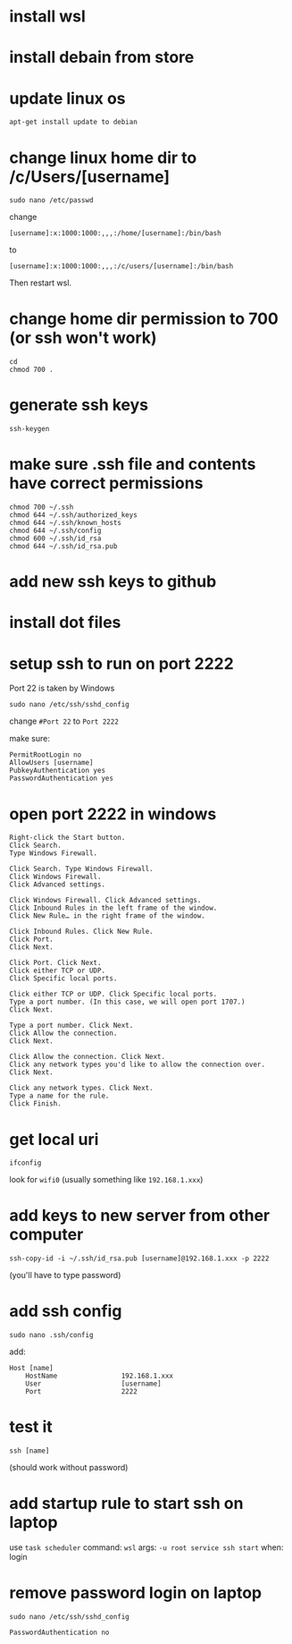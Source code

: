 # install wsl
# install debain from store
# update linux os
```shell
apt-get install update to debian
```
# change linux home dir to /c/Users/[username]
```shell
sudo nano /etc/passwd
```
change
```
[username]:x:1000:1000:,,,:/home/[username]:/bin/bash
```
to
```
[username]:x:1000:1000:,,,:/c/users/[username]:/bin/bash
```
Then restart wsl.

# change home dir permission to 700 (or ssh won't work)
```shell
cd
chmod 700 .
```

# generate ssh keys
```shell
ssh-keygen
```

# make sure .ssh file and contents have correct permissions
```
chmod 700 ~/.ssh
chmod 644 ~/.ssh/authorized_keys
chmod 644 ~/.ssh/known_hosts
chmod 644 ~/.ssh/config
chmod 600 ~/.ssh/id_rsa
chmod 644 ~/.ssh/id_rsa.pub
```

# add new ssh keys to github

# install dot files
# setup ssh to run on port 2222
Port 22 is taken by Windows
```shell
sudo nano /etc/ssh/sshd_config
```
change `#Port 22` to `Port 2222`

make sure:
```
PermitRootLogin no
AllowUsers [username]
PubkeyAuthentication yes
PasswordAuthentication yes
```

# open port 2222 in windows
```
Right-click the Start button.
Click Search.
Type Windows Firewall.

Click Search. Type Windows Firewall.
Click Windows Firewall.
Click Advanced settings.

Click Windows Firewall. Click Advanced settings.
Click Inbound Rules in the left frame of the window.
Click New Rule… in the right frame of the window.

Click Inbound Rules. Click New Rule.
Click Port.
Click Next.

Click Port. Click Next.
Click either TCP or UDP.
Click Specific local ports.

Click either TCP or UDP. Click Specific local ports.
Type a port number. (In this case, we will open port 1707.)
Click Next.

Type a port number. Click Next.
Click Allow the connection.
Click Next.

Click Allow the connection. Click Next.
Click any network types you'd like to allow the connection over.
Click Next.

Click any network types. Click Next.
Type a name for the rule.
Click Finish.
```

# get local uri
```shell
ifconfig
```
look for `wifi0` (usually something like `192.168.1.xxx`)

# add keys to new server from other computer
```shell
ssh-copy-id -i ~/.ssh/id_rsa.pub [username]@192.168.1.xxx -p 2222
```
(you'll have to type password)

# add ssh config
```shell
sudo nano .ssh/config
```
add:
```
Host [name]
    HostName                192.168.1.xxx
    User                    [username]
    Port                    2222
```

# test it
```shell
ssh [name]
```
(should work without password)

# add startup rule to start ssh on laptop
use `task scheduler`
command: `wsl`
args: `-u root service ssh start`
when: login

# remove password login on laptop
```shell
sudo nano /etc/ssh/sshd_config
```
```
PasswordAuthentication no
```
